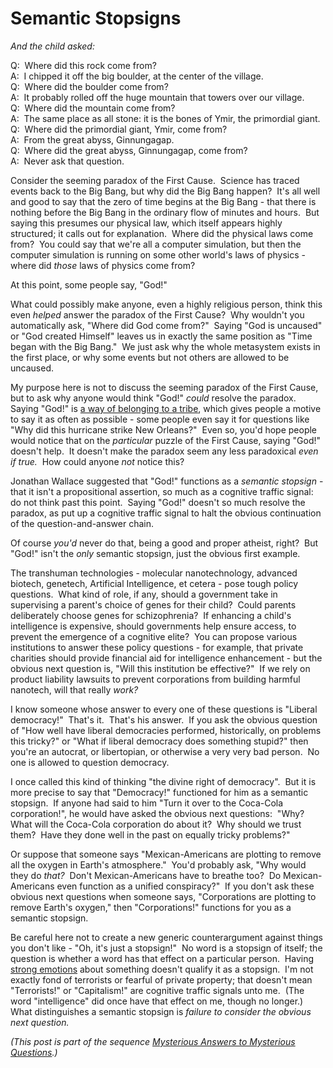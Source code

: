 
# Semantic Stopsigns

*And the child asked:*

Q:  Where did this rock come from?  
A:  I chipped it off the big boulder, at the center of the
village.  
Q:  Where did the boulder come from?  
A:  It probably rolled off the huge mountain that towers over our
village.  
Q:  Where did the mountain come from?  
A:  The same place as all stone: it is the bones of Ymir, the
primordial giant.  
Q:  Where did the primordial giant, Ymir, come from?  
A:  From the great abyss, Ginnungagap.  
Q:  Where did the great abyss, Ginnungagap, come from?  
A:  Never ask that question.

Consider the seeming paradox of the First Cause.  Science has
traced events back to the Big Bang, but why did the Big Bang
happen?  It's all well and good to say that the zero of time begins
at the Big Bang - that there is nothing before the Big Bang in the
ordinary flow of minutes and hours.  But saying this presumes our
physical law, which itself appears highly structured; it calls out
for explanation.  Where did the physical laws come from?  You could
say that we're all a computer simulation, but then the computer
simulation is running on some other world's laws of physics - where
did *those* laws of physics come from?

At this point, some people say, "God!"



What could possibly make anyone, even a highly religious person,
think this even *helped* answer the paradox of the First Cause? 
Why wouldn't you automatically ask, "Where did God come from?" 
Saying "God is uncaused" or "God created Himself" leaves us in
exactly the same position as "Time began with the Big Bang."  We
just ask why the whole metasystem exists in the first place, or why
some events but not others are allowed to be uncaused.

My purpose here is not to discuss the seeming paradox of the First
Cause, but to ask why anyone would think "God!" *could* resolve the
paradox.  Saying "God!" is
[a way of belonging to a tribe](/lw/i6/professing_and_cheering/),
which gives people a motive to say it as often as possible - some
people even say it for questions like "Why did this hurricane
strike New Orleans?"  Even so, you'd hope people would notice that
on the *particular* puzzle of the First Cause, saying "God!"
doesn't help.  It doesn't make the paradox seem any less
paradoxical *even if true.*  How could anyone *not* notice this?

Jonathan Wallace suggested that "God!" functions as a
*semantic stopsign* - that it isn't a propositional assertion, so
much as a cognitive traffic signal: do not think past this point. 
Saying "God!" doesn't so much resolve the paradox, as put up a
cognitive traffic signal to halt the obvious continuation of the
question-and-answer chain.

Of course *you'd* never do that, being a good and proper atheist,
right?  But "God!" isn't the *only* semantic stopsign, just the
obvious first example.

The transhuman technologies - molecular nanotechnology, advanced
biotech, genetech, Artificial Intelligence, et cetera - pose tough
policy questions.  What kind of role, if any, should a government
take in supervising a parent's choice of genes for their child? 
Could parents deliberately choose genes for schizophrenia?  If
enhancing a child's intelligence is expensive, should governments
help ensure access, to prevent the emergence of a cognitive elite? 
You can propose various institutions to answer these policy
questions - for example, that private charities should provide
financial aid for intelligence enhancement - but the obvious next
question is, "Will this institution be effective?"  If we rely on
product liability lawsuits to prevent corporations from building
harmful nanotech, will that really *work?*

I know someone whose answer to every one of these questions is
"Liberal democracy!"  That's it.  That's his answer.  If you ask
the obvious question of "How well have liberal democracies
performed, historically, on problems this tricky?" or "What if
liberal democracy does something stupid?" then you're an autocrat,
or libertopian, or otherwise a very very bad person.  No one is
allowed to question democracy.

I once called this kind of thinking "the divine right of
democracy".  But it is more precise to say that "Democracy!"
functioned for him as a semantic stopsign.  If anyone had said to
him "Turn it over to the Coca-Cola corporation!", he would have
asked the obvious next questions:  "Why?  What will the Coca-Cola
corporation do about it?  Why should we trust them?  Have they done
well in the past on equally tricky problems?"

Or suppose that someone says "Mexican-Americans are plotting to
remove all the oxygen in Earth's atmosphere."  You'd probably ask,
"Why would they do *that?*  Don't Mexican-Americans have to breathe
too?  Do Mexican-Americans even function as a unified conspiracy?" 
If you don't ask these obvious next questions when someone says,
"Corporations are plotting to remove Earth's oxygen," then
"Corporations!" functions for you as a semantic stopsign.

Be careful here not to create a new generic counterargument against
things you don't like - "Oh, it's just a stopsign!"  No word is a
stopsign of itself; the question is whether a word has that effect
on a particular person.  Having
[strong emotions](/lw/hp/feeling_rational/) about something doesn't
qualify it as a stopsign.  I'm not exactly fond of terrorists or
fearful of private property; that doesn't mean "Terrorists!" or
"Capitalism!" are cognitive traffic signals unto me.  (The word
"intelligence" did once have that effect on me, though no longer.) 
What distinguishes a semantic stopsign is
*failure to consider the obvious next question.*

*(This post is part of the sequence [Mysterious Answers to Mysterious Questions](http://wiki.lesswrong.com/wiki/Mysterious_Answers_to_Mysterious_Questions).)*
